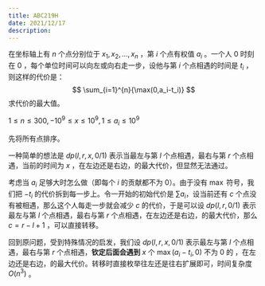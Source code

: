 ```yaml
---
title: ABC219H
date: 2021/12/17
description: 　
---
```


在坐标轴上有 $n$ 个点分别位于 $x_1,x_2,...,x_n$ ，第 $i$ 个点有权值 $a_i$ 。一个人 $0$ 时刻在 $0$ ，每个单位时间可以向左或向右走一步，设他与第 $i$ 个点相遇的时间是 $t_i$ ，则这样的代价是：
$$
\sum_{i=1}^{n}{\max(0,a_i-t_i)}
$$
求代价的最大值。

$1\leq n\leq 300,-10^9\leq x\leq 10^9,1\leq a_i\leq 10^9$

先将所有点排序。

一种简单的想法是 $dp(l,r,x,0/1)$ 表示当最左与第 $l$ 个点相遇，最右与第 $r$ 个点相遇，当前的时间为 $x$ ，在左边还是右边，的最大代价，但显然无法通过。

考虑当 $a_i$ 足够大时怎么做（即每个 $i$ 的贡献都不为 $0$）。由于没有 $\max$ 符号，我们把 $-t_i$ 的代价拆到每一步上。令一开始的初始代价是 $\sum a_i$，设当前还有 $c$ 个点没有被相遇，那么这个人每走一步就会减少 $c$ 的代价，于是可以设 $dp(l,r,0/1)$ 表示最左与第 $l$ 个点相遇，最右与第 $r$ 个点相遇，在左边还是右边，的最大代价，那么 $c=r-l+1$ ，可以直接转移。

回到原问题，受到特殊情况的启发，我们设 $dp(l,r,x,0/1)$ 表示最左与第 $l$ 个点相遇，最右与第 $r$ 个点相遇，**钦定后面会遇到** $x$ 个 $\max(a_i-t_i,0)$ 不为 $0$ 的 ，在左边还是右边，的最大代价。转移时直接枚举往左还是往右扩展即可，时间复杂度 $O(n^3)$ 。

